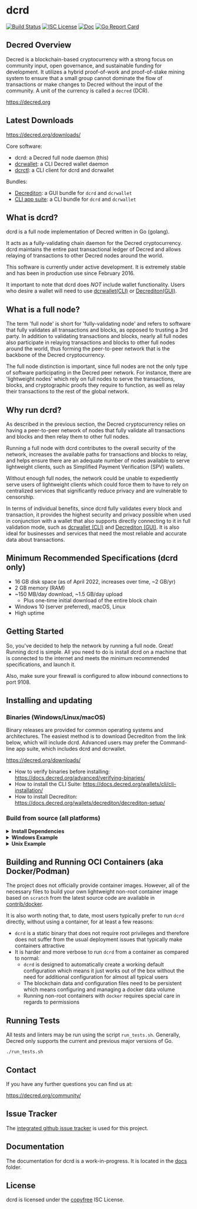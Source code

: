 dcrd
====

[![Build Status](https://github.com/leedeternal/dcrd/workflows/Build%20and%20Test/badge.svg)](https://github.com/leedeternal/dcrd/actions)
[![ISC License](https://img.shields.io/badge/license-ISC-blue.svg)](http://copyfree.org)
[![Doc](https://img.shields.io/badge/doc-reference-blue.svg)](https://pkg.go.dev/github.com/leedeternal/dcrd)
[![Go Report Card](https://goreportcard.com/badge/github.com/leedeternal/dcrd)](https://goreportcard.com/report/github.com/leedeternal/dcrd)

## Decred Overview

Decred is a blockchain-based cryptocurrency with a strong focus on community
input, open governance, and sustainable funding for development. It utilizes a
hybrid proof-of-work and proof-of-stake mining system to ensure that a small
group cannot dominate the flow of transactions or make changes to Decred without
the input of the community.  A unit of the currency is called a `decred` (DCR).

https://decred.org

## Latest Downloads

https://decred.org/downloads/

Core software:

* dcrd: a Decred full node daemon (this)
* [dcrwallet](https://github.com/leedeternal/dcrwallet): a CLI Decred wallet daemon
* [dcrctl](https://github.com/leedeternal/dcrctl): a CLI client for dcrd and dcrwallet

Bundles:

* [Decrediton](https://github.com/leedeternal/decrediton): a GUI bundle for `dcrd`
  and `dcrwallet`
* [CLI app suite](https://github.com/leedeternal/decred-release/releases/latest):
  a CLI bundle for `dcrd` and `dcrwallet`

## What is dcrd?

dcrd is a full node implementation of Decred written in Go (golang).

It acts as a fully-validating chain daemon for the Decred cryptocurrency.  dcrd
maintains the entire past transactional ledger of Decred and allows relaying of
transactions to other Decred nodes around the world.

This software is currently under active development.  It is extremely stable and
has been in production use since February 2016.

It important to note that dcrd does *NOT* include wallet functionality.  Users
who desire a wallet will need to use [dcrwallet(CLI)](https://github.com/leedeternal/dcrwallet)
or [Decrediton(GUI)](https://github.com/leedeternal/decrediton).

## What is a full node?

The term 'full node' is short for 'fully-validating node' and refers to software
that fully validates all transactions and blocks, as opposed to trusting a 3rd
party.  In addition to validating transactions and blocks, nearly all full nodes
also participate in relaying transactions and blocks to other full nodes around
the world, thus forming the peer-to-peer network that is the backbone of the
Decred cryptocurrency.

The full node distinction is important, since full nodes are not the only type
of software participating in the Decred peer network. For instance, there are
'lightweight nodes' which rely on full nodes to serve the transactions, blocks,
and cryptographic proofs they require to function, as well as relay their
transactions to the rest of the global network.

## Why run dcrd?

As described in the previous section, the Decred cryptocurrency relies on having
a peer-to-peer network of nodes that fully validate all transactions and blocks
and then relay them to other full nodes.

Running a full node with dcrd contributes to the overall security of the
network, increases the available paths for transactions and blocks to relay,
and helps ensure there are an adequate number of nodes available to serve
lightweight clients, such as Simplified Payment Verification (SPV) wallets.

Without enough full nodes, the network could be unable to expediently serve
users of lightweight clients which could force them to have to rely on
centralized services that significantly reduce privacy and are vulnerable to
censorship.

In terms of individual benefits, since dcrd fully validates every block and
transaction, it provides the highest security and privacy possible when used in
conjunction with a wallet that also supports directly connecting to it in full
validation mode, such as [dcrwallet (CLI)](https://github.com/leedeternal/dcrwallet)
and [Decrediton (GUI)](https://github.com/leedeternal/decrediton).  It is also ideal
for businesses and services that need the most reliable and accurate data about
transactions.

## Minimum Recommended Specifications (dcrd only)

* 16 GB disk space (as of April 2022, increases over time, ~2 GB/yr)
* 2 GB memory (RAM)
* ~150 MB/day download, ~1.5 GB/day upload
  * Plus one-time initial download of the entire block chain
* Windows 10 (server preferred), macOS, Linux
* High uptime

## Getting Started

So, you've decided to help the network by running a full node.  Great!  Running
dcrd is simple.  All you need to do is install dcrd on a machine that is
connected to the internet and meets the minimum recommended specifications, and
launch it.

Also, make sure your firewall is configured to allow inbound connections to port
9108.

<a name="Installation" />

## Installing and updating

### Binaries (Windows/Linux/macOS)

Binary releases are provided for common operating systems and architectures.
The easiest method is to download Decrediton from the link below, which will
include dcrd. Advanced users may prefer the Command-line app suite, which
includes dcrd and dcrwallet.

https://decred.org/downloads/

* How to verify binaries before installing: https://docs.decred.org/advanced/verifying-binaries/
* How to install the CLI Suite: https://docs.decred.org/wallets/cli/cli-installation/
* How to install Decrediton: https://docs.decred.org/wallets/decrediton/decrediton-setup/

### Build from source (all platforms)

<details><summary><b>Install Dependencies</b></summary>

- **Go 1.24 or 1.25**

  Installation instructions can be found here: https://golang.org/doc/install.
  Ensure Go was installed properly and is a supported version:
  ```sh
  $ go version
  $ go env GOROOT GOPATH
  ```
  NOTE: `GOROOT` and `GOPATH` must not be on the same path. Since Go 1.8 (2016),
  `GOROOT` and `GOPATH` are set automatically, and you do not need to change
  them. However, you still need to add `$GOPATH/bin` to your `PATH` in order to
  run binaries installed by `go get` and `go install` (On Windows, this happens
  automatically).

  Unix example -- add these lines to .profile:

  ```
  PATH="$PATH:/usr/local/go/bin"  # main Go binaries ($GOROOT/bin)
  PATH="$PATH:$HOME/go/bin"       # installed Go projects ($GOPATH/bin)
  ```

- **Git**

  Installation instructions can be found at https://git-scm.com or
  https://gitforwindows.org.
  ```sh
  $ git version
  ```
</details>
<details><summary><b>Windows Example</b></summary>

  ```PowerShell
  PS> git clone https://github.com/leedeternal/dcrd $env:USERPROFILE\src\dcrd
  PS> cd $env:USERPROFILE\src\dcrd
  PS> go install . .\cmd\...
  PS> dcrd -V
  ```

  Run the `dcrd` executable now installed in `"$(go env GOPATH)\bin"`.
</details>
<details><summary><b>Unix Example</b></summary>

  This assumes you have already added `$GOPATH/bin` to your `$PATH` as described
  in dependencies.

  ```sh
  $ git clone https://github.com/leedeternal/dcrd $HOME/src/dcrd
  $ git clone https://github.com/leedeternal/dcrctl $HOME/src/dcrctl
  $ (cd $HOME/src/dcrd && go install . ./...)
  $ (cd $HOME/src/dcrctl && go install)
  $ dcrd -V
  ```

  Run the `dcrd` executable now installed in `$GOPATH/bin`.
</details>

## Building and Running OCI Containers (aka Docker/Podman)

The project does not officially provide container images.  However, all of the
necessary files to build your own lightweight non-root container image based on
`scratch` from the latest source code are available in
[contrib/docker](./contrib/docker/README.md).

It is also worth noting that, to date, most users typically prefer to run `dcrd`
directly, without using a container, for at least a few reasons:

- `dcrd` is a static binary that does not require root privileges and therefore
  does not suffer from the usual deployment issues that typically make
  containers attractive
- It is harder and more verbose to run `dcrd` from a container as compared to
  normal:
  - `dcrd` is designed to automatically create a working default configuration
    which means it just works out of the box without the need for additional
    configuration for almost all typical users
  - The blockchain data and configuration files need to be persistent which
    means configuring and managing a docker data volume
  - Running non-root containers with `docker` requires special care in regards
    to permissions

## Running Tests

All tests and linters may be run using the script `run_tests.sh`.  Generally,
Decred only supports the current and previous major versions of Go.

```
./run_tests.sh
```

## Contact

If you have any further questions you can find us at:

https://decred.org/community/

## Issue Tracker

The [integrated github issue tracker](https://github.com/leedeternal/dcrd/issues)
is used for this project.

## Documentation

The documentation for dcrd is a work-in-progress.  It is located in the
[docs](https://github.com/leedeternal/dcrd/tree/master/docs) folder.

## License

dcrd is licensed under the [copyfree](http://copyfree.org) ISC License.
